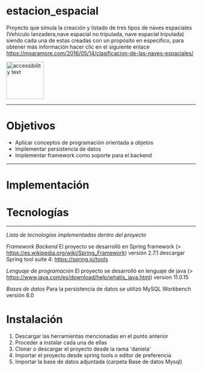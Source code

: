 
# estacion_espacial

Proyecto que simula la creación y listado de tres tipos de naves espaciales (Vehiculo lanzadera,nave espacial no tripulada, nave espacial tripulada)
siendo cada una de estas creadas con un propósito en específico, para obtener más información hacer clic en el siguiente enlace 
https://moaramore.com/2016/05/14/clasificacion-de-las-naves-espaciales/


<img src="https://publicdomainvectors.org/photos/Rocket11.png" width="100" alt="accessibility text">

************************************************************
# Objetivos

* Aplicar conceptos de programación orientada a objetos
* Implementar persistencia de datos
* Implementar framework como soporte para el backend 

************************************************************
# Implementación

# Tecnologías
************************************************************
*Lista de tecnologías implementadas dentro del proyecto*

 *Framework Backend*
El proyecto se desarrolló en Spring framework (> https://es.wikipedia.org/wiki/Spring_Framework) versión 2.7.1 descargar Spring tool suite 4: https://spring.io/tools

 *Lenguaje de programación*
El proyecto se desarrolló en lenguaje de java (> https://www.java.com/es/download/help/whatis_java.html)  version 11.0.15

*Bases de datos*
Para la persistencia de datos se utilizó MySQL Workbench versión 8.0

# Instalación

1. Descargar las herramientas mencionadas en el punto anterior
2. Proceder a instalar cada una de ellas
3. Clonar o descargar el proyecto desde la rama 'daniela'
4. Importar el proyecto desde spring tools o editor de preferencia
5. Importar la base de datos adjuntada (carpeta Base de datos Mysql) 






